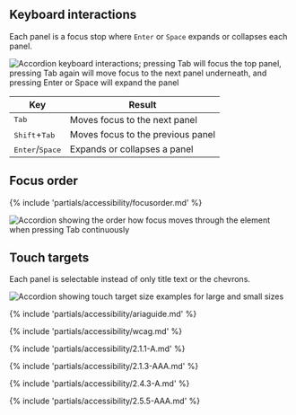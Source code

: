## Keyboard interactions
Each panel is a focus stop where `Enter` or `Space` expands or collapses each panel.

<uxdot-example>
  <img src="{{ '../accordion-keyboard-interactions.png' | url }}" alt="Accordion keyboard interactions; pressing Tab will focus the top panel, pressing Tab again will move focus to the next panel underneath, and pressing Enter or Space will expand the panel">
</uxdot-example>

<rh-table>
  <table>
    <thead>
      <tr>
        <th scope="col" data-label="Key">Key</th>
        <th scope="col" data-label="Result">Result</th>
      </tr>
    </thead>
    <tbody>
      <tr>
        <td data-label="Key"><kbd>Tab</kbd></td>
        <td data-label="Result">Moves focus to the next panel</td>
      </tr>
      <tr>
        <td data-label="Key"><kbd>Shift</kbd>+<kbd>Tab</kbd></td>
        <td data-label="Result">Moves focus to the previous panel</td>
      </tr>
      <tr>
        <td data-label="Key"><kbd>Enter</kbd>/<kbd>Space</kbd></td>
        <td data-label="Result">Expands or collapses a panel</td>
      </tr>
    </tbody>
  </table>
</rh-table>

## Focus order

{% include 'partials/accessibility/focusorder.md' %}

<uxdot-example>
  <img src="{{ '../accordion-focus-order.png' | url }}" alt="Accordion showing the order how focus moves through the element when pressing Tab continuously">
</uxdot-example>

## Touch targets
Each panel is selectable instead of only title text or the chevrons.

<uxdot-example>
  <img src="{{ '../accordion-touch-targets.png' | url }}" alt="Accordion showing touch target size examples for large and small sizes">
</uxdot-example>

{% include 'partials/accessibility/ariaguide.md' %}

{% include 'partials/accessibility/wcag.md' %}

{% include 'partials/accessibility/2.1.1-A.md' %}

{% include 'partials/accessibility/2.1.3-AAA.md' %}

{% include 'partials/accessibility/2.4.3-A.md' %}

{% include 'partials/accessibility/2.5.5-AAA.md' %}
